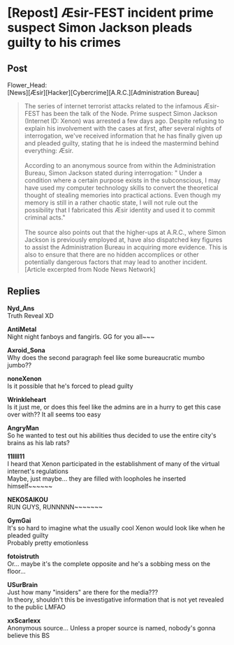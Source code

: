 # [Repost] Æsir-FEST incident prime suspect Simon Jackson pleads guilty to his crimes
## Post
Flower_Head:<br>
[News][Æsir][Hacker][Cybercrime][A.R.C.][Administration Bureau]<br>
> The series of internet terrorist attacks related to the infamous Æsir-FEST has been the talk of the Node. Prime suspect Simon Jackson (Internet ID: Xenon) was arrested a few days ago. Despite refusing to explain his involvement with the cases at first, after several nights of interrogation, we've received information that he has finally given up and pleaded guilty, stating that he is indeed the mastermind behind everything: Æsir.<br>
> <br>
> According to an anonymous source from within the Administration Bureau, Simon Jackson stated during interrogation: " Under a condition where a certain purpose exists in the subconscious, I may have used my computer technology skills to convert the theoretical thought of stealing memories into practical actions. Even though my memory is still in a rather chaotic state, I will not rule out the possibility that I fabricated this Æsir identity and used it to commit criminal acts."<br>
> <br>
> The source also points out that the higher-ups at A.R.C., where Simon Jackson is previously employed at, have also dispatched key figures to assist the Administration Bureau in acquiring more evidence. This is also to ensure that there are no hidden accomplices or other potentially dangerous factors that may lead to another incident.<br>
[Article excerpted from Node News Network]
## Replies
**Nyd_Ans**<br>
Truth Reveal XD

**AntiMetal**<br>
Night night fanboys and fangirls. GG for you all~~~

**Axroid_Sona**<br>
Why does the second paragraph feel like some bureaucratic mumbo jumbo??

**noneXenon**<br>
Is it possible that he's forced to plead guilty

**Wrinkleheart**<br>
Is it just me, or does this feel like the admins are in a hurry to get this case over with?? It all seems too easy

**AngryMan**<br>
So he wanted to test out his abilities thus decided to use the entire city's brains as his lab rats?

**11IIll11**<br>
I heard that Xenon participated in the establishment of many of the virtual internet's regulations<br>
Maybe, just maybe... they are filled with loopholes he inserted himself~~~~~~

**NEKOSAIKOU**<br>
RUN GUYS, RUNNNNN~~~~~~~

**GymGai**<br>
It's so hard to imagine what the usually cool Xenon would look like when he pleaded guilty<br>
Probably pretty emotionless

**fotoistruth**<br>
Or... maybe it's the complete opposite and he's a sobbing mess on the floor...

**USurBrain**<br>
Just how many "insiders" are there for the media???<br>
In theory, shouldn't this be investigative information that is not yet revealed to the public LMFAO

**xxScarlexx**<br>
Anonymous source... Unless a proper source is named, nobody's gonna believe this BS

